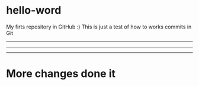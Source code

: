 # hello-word
My firts repository in GitHub :)
This is just a test of how to works commits in Git

*********
*****
*************
# More changes done it 
